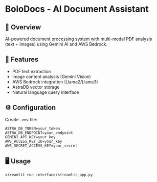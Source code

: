 # BoloDocs - AI Document Assistant


## 📖 Overview
AI-powered document processing system with multi-modal PDF analysis (text + images) using Gemini AI and AWS Bedrock.

## 🚀 Features
- PDF text extraction
- Image content analysis (Gemini Vision)
- AWS Bedrock integration (Llama2/Llama3)
- AstraDB vector storage
- Natural language query interface

## ⚙️ Configuration
Create `.env` file:
```env
ASTRA_DB_TOKEN=your_token
ASTRA_DB_ENDPOINT=your_endpoint
GEMINI_API_KEY=your_key
AWS_ACCESS_KEY_ID=your_key
AWS_SECRET_ACCESS_KEY=your_secret
```

## 🖥️ Usage
```bash
streamlit run interface/streamlit_app.py
```